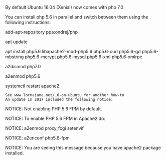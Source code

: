By default Ubuntu 16.04 (Xenial) now comes with php 7.0

You can install php 5.6 in parallel and switch between them using the following instructions:

add-apt-repository ppa:ondrej/php

apt update

apt install php5.6 libapache2-mod-php5.6 php5.6-curl php5.6-gd php5.6-mbstring php5.6-mcrypt php5.6-mysql php5.6-xml php5.6-xmlrpc

a2dismod php7.0

a2enmod php5.6

systemctl restart apache2

    See www.lornajane.net/…6-on-ubuntu for another how-to
    An update in 2017 included the following notice:

NOTICE: Not enabling PHP 5.6 FPM by default.

NOTICE: To enable PHP 5.6 FPM in Apache2 do:

NOTICE: a2enmod proxy_fcgi setenvif

NOTICE: a2enconf php5.6-fpm

NOTICE: You are seeing this message because you have apache2 package installed.
